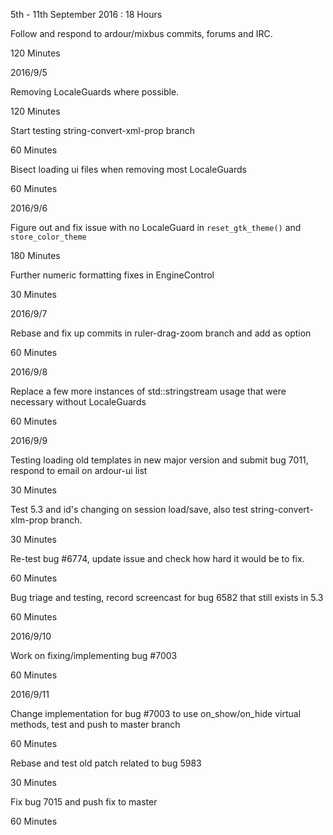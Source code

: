 5th - 11th September 2016 : 18 Hours

Follow and respond to ardour/mixbus commits, forums and IRC.

120 Minutes

2016/9/5

Removing LocaleGuards where possible.

120 Minutes

Start testing string-convert-xml-prop branch

60 Minutes

Bisect loading ui files when removing most LocaleGuards

60 Minutes

2016/9/6

Figure out and fix issue with no LocaleGuard in `reset_gtk_theme()` and
`store_color_theme`

180 Minutes

Further numeric formatting fixes in EngineControl

30 Minutes

2016/9/7

Rebase and fix up commits in ruler-drag-zoom branch and add as option

60 Minutes

2016/9/8

Replace a few more instances of std::stringstream usage that were necessary
without LocaleGuards

60 Minutes

2016/9/9

Testing loading old templates in new major version and submit bug 7011, respond
to email on ardour-ui list

30 Minutes

Test 5.3 and id's changing on session load/save, also test string-convert-xlm-prop
branch.

30 Minutes

Re-test bug #6774, update issue and check how hard it would be to fix.

60 Minutes

Bug triage and testing, record screencast for bug 6582 that still exists in 5.3

60 Minutes

2016/9/10

Work on fixing/implementing bug #7003

60 Minutes

2016/9/11

Change implementation for bug #7003 to use on_show/on_hide virtual methods, test
and push to master branch

60 Minutes

Rebase and test old patch related to bug 5983

30 Minutes

Fix bug 7015 and push fix to master

60 Minutes
